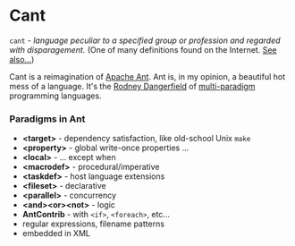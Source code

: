 # Cant

`cant` - _language peculiar to a specified group or profession and regarded with disparagement._ (One of many definitions found on the Internet. [See](https://en.wikipedia.org/wiki/Cant_(language)) [also...](https://en.wikipedia.org/wiki/Thieves%27_cant))

Cant is a reimagination of [Apache Ant](https://ant.apache.org/manual/index.html).  Ant is, in my opinion, a beautiful hot mess of a language.  It's the [Rodney Dangerfield](https://en.wikipedia.org/wiki/Rodney_Dangerfield) of [multi-paradigm](https://en.wikipedia.org/wiki/Comparison_of_multi-paradigm_programming_languages) programming languages.

### Paradigms in Ant
* __\<target\>__ - dependency satisfaction, like old-school Unix `make`
* __\<property\>__ - global write-once properties ...
* __\<local\>__ - ... except when
* __\<macrodef\>__ - procedural/imperative
* __\<taskdef\>__ - host language extensions
* __\<fileset\>__ - declarative
* __\<parallel\>__ - concurrency
* __\<and\>\<or\>\<not\>__ - logic
* __AntContrib__ - with `<if>`, `<foreach>`, etc...
* regular expressions, filename patterns
* embedded in XML

